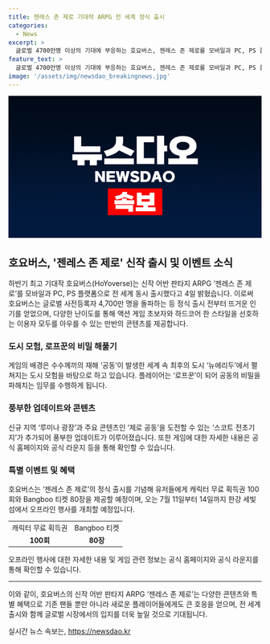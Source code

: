 ```yaml
---
title: 젠레스 존 제로 기대작 ARPG 전 세계 정식 출시
categories:
  - News
excerpt: >
  글로벌 4700만명 이상의 기대에 부응하는 호요버스, 젠레스 존 제로를 모바일과 PC, PS 플랫폼으로 세계 동시 출시했다. 이 어반 판타지 ARPG는 공동 재해가 일어난 세계 속 최후의 도시에서 전개되며, 플레이어는 공동의 비밀을 파헤치는 뜨거운 인기를 끌었다. 루미나 광장과 스코트 전초기지 등 새로운 지역과 콘텐츠가 추가되어 다채로운 탐험이 가능하며, 캐릭터 무료 획득권과 Bangboo 티켓을 제공하는 오프라인 행사도 예정되어 있다. (150자)
feature_text: >
  글로벌 4700만명 이상의 기대에 부응하는 호요버스, 젠레스 존 제로를 모바일과 PC, PS 플랫폼으로 세계 동시 출시했다. 이 어반 판타지 ARPG는 공동 재해가 일어난 세계 속 최후의 도시에서 전개되며, 플레이어는 공동의 비밀을 파헤치는 뜨거운 인기를 끌었다. 루미나 광장과 스코트 전초기지 등 새로운 지역과 콘텐츠가 추가되어 다채로운 탐험이 가능하며, 캐릭터 무료 획득권과 Bangboo 티켓을 제공하는 오프라인 행사도 예정되어 있다. (150자)
image: '/assets/img/newsdao_breakingnews.jpg'
---
```


<p><img src="/assets/img/newsdao_breakingnews.jpg" alt="ranknews 속보" /></p>

<h2 data-ke-size="size26">호요버스, '젠레스 존 제로' 신작 출시 및 이벤트 소식</h2>

<p data-ke-size="size16">하반기 최고 기대작 호요버스(HoYoverse)는 신작 어반 판타지 ARPG ‘젠레스 존 제로’를 모바일과 PC, PS 플랫폼으로 전 세계 동시 출시했다고 4일 밝혔습니다. 이로써 호요버스는 글로벌 사전등록자 4,700만 명을 돌파하는 등 정식 출시 전부터 뜨거운 인기를 얻었으며, 다양한 난이도를 통해 액션 게임 초보자와 하드코어 한 스타일을 선호하는 이용자 모두를 아우를 수 있는 만반의 콘텐츠를 제공합니다.</p>

<h3>도시 모험, 로프꾼의 비밀 해풀기</h3>

<p data-ke-size="size16">게임의 배경은 수수께끼의 재해 ‘공동’이 발생한 세계 속 최후의 도시 ‘뉴에리두’에서 펼쳐지는 도시 모험을 바탕으로 하고 있습니다. 플레이어는 ‘로프꾼’이 되어 공동의 비밀을 파헤치는 임무를 수행하게 됩니다.</p>

<h3>풍부한 업데이트와 콘텐츠</h3>

<p data-ke-size="size16">신규 지역 ‘루미나 광장’과 주요 콘텐츠인 ‘제로 공동’을 도전할 수 있는 ‘스코트 전초기지’가 추가되어 풍부한 업데이트가 이루어졌습니다. 또한 게임에 대한 자세한 내용은 공식 홈페이지와 공식 라운지 등을 통해 확인할 수 있습니다.</p>

<h3>특별 이벤트 및 혜택</h3>

<p data-ke-size="size16">호요버스는 ‘젠레스 존 제로’의 정식 출시를 기념해 유저들에게 캐릭터 무료 획득권 100회와 Bangboo 티켓 80장을 제공할 예정이며, 오는 7월 11일부터 14일까지 한강 세빛섬에서 오프라인 행사를 개최할 예정입니다.</p>

<table>
    <tr>
        <td style="text-align: center; height: 17px;">캐릭터 무료 획득권</td>
        <td style="text-align: center; height: 17px;">Bangboo 티켓</td>
    </tr>
    <tr>
        <td style="text-align: center; height: 17px;"><b>100회</b></td>
        <td style="text-align: center; height: 17px;"><b>80장</b></td>
    </tr>
</table>

<p data-ke-size="size16">오프라인 행사에 대한 자세한 내용 및 게임 관련 정보는 공식 홈페이지와 공식 라운지를 통해 확인할 수 있습니다.</p>

<hr data-ke-size="size16">

<p data-ke-size="size16">이와 같이, 호요버스의 신작 어반 판타지 ARPG ‘젠레스 존 제로’는 다양한 콘텐츠와 특별 혜택으로 기존 팬들 뿐만 아니라 새로운 플레이어들에게도 큰 호응을 얻으며, 전 세계 출시와 함께 글로벌 시장에서의 입지를 더욱 높일 것으로 기대됩니다.</p>
실시간 뉴스 속보는, <a href="https://newsdao.kr" rel="dofollow">https://newsdao.kr</a>


